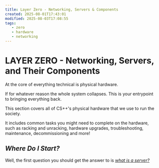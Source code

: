 ```yaml
---
title: Layer Zero - Networking, Servers & Components
created: 2025-08-01T17:43:01
modified: 2025-08-03T17:08:55
tags:
   - zero
   - hardware
   - networking
---
```


# **LAYER ZERO** - Networking, Servers, and Their Components

At the core of everything technical is physical hardware.

If for whatever reason the whole system collapses. This is your entrypoint to bringing everything back.

This section covers all of CS++'s physical hardware that we use to run the society.

It includes common tasks you might need to complete on the hardware, such as racking and unracking, hardware upgrades, troubleshooting, maintenance, decommissioning and more!

## *Where Do I Start?*

Well, the first question you should get the answer to is *[what is a server?](what-is-a-server.md)*
